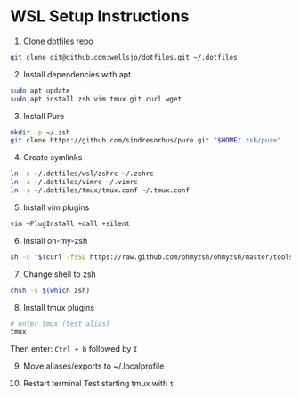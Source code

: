 # WSL Setup Instructions

1. Clone dotfiles repo
```bash
git clone git@github.com:wellsjo/dotfiles.git ~/.dotfiles
```

2. Install dependencies with apt
```bash
sudo apt update
sudo apt install zsh vim tmux git curl wget
```

3. Install Pure
```bash
mkdir -p ~/.zsh
git clone https://github.com/sindresorhus/pure.git "$HOME/.zsh/pure"
```

4. Create symlinks
```bash
ln -s ~/.dotfiles/wsl/zshrc ~/.zshrc
ln -s ~/.dotfiles/vimrc ~/.vimrc
ln -s ~/.dotfiles/tmux/tmux.conf ~/.tmux.conf
```

5. Install vim plugins
```bash
vim +PlugInstall +qall +silent
```

6. Install oh-my-zsh
```bash
sh -c "$(curl -fsSL https://raw.github.com/ohmyzsh/ohmyzsh/master/tools/install.sh)"
```

7. Change shell to zsh
```bash
chsh -s $(which zsh)
```

8. Install tmux plugins
```bash
# enter tmux (test alias)
tmux
```
Then enter: `Ctrl + b` followed by `I`

9. Move aliases/exports to ~/.localprofile

10. Restart terminal
Test starting tmux with `t`